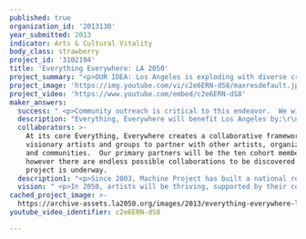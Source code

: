 ```yaml
---
published: true
organization_id: '2013130'
year_submitted: 2013
indicator: Arts & Cultural Vitality
body_class: strawberry
project_id: '3102194'
title: 'Everything Everywhere: LA 2050'
project_summary: "<p>OUR IDEA: Los Angeles is exploding with diverse creative talent and sites for cultural production and we believe that anything is possible here. Furthermore we believe that the most interesting ideas emerge from outside our traditional educational and cultural institutions.  Our project Everything, Everywhere helps to explore the city’s full creative potential by providing artists and art organizers with the logistical and organizational support to create temporary or semi-permanent arts spaces in ten communities across greater Los Angeles.  By helping artists and communities redefine and experiment with sites of cultural production we can question how we want culture to look and function in our city.  Our goal for 2050 is to develop visionary models of local cultural production in a diverse set of communities.  Together let’s create the cultural spaces and grassroots organizers of tomorrow.</p>\r\n\r\n<p>Everything, Everywhere is based on three basic principles:\r\n <p>\r\n•\tEvery Angelino has the power to create and re-imagine culture in our city \r\n <p>\r\n•\tArtists can act as a catalyst for interaction within a community\r\n <p>\r\n•\tAny location has the potential to be transformed into a site of creative use and civic discourse\r\n</p>\r\n    <p>HOW WE WILL DO IT:</p>\r\n\r\n<p>1. Selective application process</p>\r\n<p>To implement Everything, Everywhere first Machine Project will publicize an open call for applications. We will accept applications from artists, collectives, community leaders, and small organizations throughout Los Angeles. Successful applicants will propose visionary activity that reflects their community. We expect a wide range of proposals from one-day outdoor tours, to temporarily transforming unused public spaces for cultural use, to converting private space into public forums, to establishing a more permanent artist-run center.  </p>\r\n\r\n<p>2. Intensive project training and development</p>\r\n<p>Our process will draw from both our informal grassroots education and institutional collaboration models. We will select a cohort of ten applicants, with special care to capture a wide range of neighborhoods. This cohort will enter a three-month training program to learn how to conceptualize, create, and manage their projects. The program will be comprised of lectures, site visits, classes, and workshops.  We will assemble a dedicated team to work directly with each cohort member to identify potential locations/venues, build support within their home neighborhoods, produce and document their programming. Machine Project will remain involved in each project through frequent check-ins and consultation.  </p>\r\n\r\n   <p>HOW IT WILL IMPACT ARTS AND CULTURAL VITALITY: </p> \r\n\r\n<p>Everything, Everywhere will provide visionary ways for the public to experience art throughout Los Angeles County. Because each project will evolve out of a different community we have the potential to discover hundreds of innovative ways to produce and experience culture. </p>\r\n\r\n<p>Everything, Everywhere will empower the next generation of artists to create, thrive, and grow in every neighborhood of Los Angeles. By creating connected arts programming across greater Los Angeles we will develop an infrastructure of sustainable art creation and a network of local artists and audiences.  By 2050, we envision hundreds of community-led projects and spaces, each bringing a uniquely local, but highly visible program to their neighborhoods. The artists and audiences will inspire as well as be inspired by their home. </p>\r\n\r\n<p>Everything, Everywhere will sidestep cultural production and participation barriers (high cost, transportation, intimidating arts intuitions) by bringing alternative, participation-driven arts spaces to every neighborhood through the innovation of their own local artists. We believe that cultural vitality depends on creating opportunity, support and space for artists to experiment.  Furthermore, we believe that artists should be actively involved in re-imagining how these spaces are built and how culture is experienced. </p>"
project_image: 'https://img.youtube.com/vi/c2e6ERN-dS8/maxresdefault.jpg'
project_video: 'https://www.youtube.com/embed/c2e6ERN-dS8'
maker_answers:
  success: " <p>Community outreach is critical to this endeavor.  We will evaluate the community participation, in terms of attendance and interaction, of each project to determine the neighborhood and cultural impact. Qualitative and quantitative evaluation will be integrated into each project as it is developed.  Through regular surveys and interviews, we will evaluate our own implementation and process with hopes towards improvement and replication.  <p>  \r\n <p>\r\nMore broadly, we believe this project is built for success because the programming originates from the community itself – through local artists. Therefore we will evaluate Everything, Everywhere by examining the responsiveness and relevance of the ten projects to each community.  Everything, Everywhere will be successful if the cohorts find other ways to collaborate with artists and neighbors and if the audiences will be inspired to create their own projects and sites. Ultimately the greatest success of this project will be the visionary thinking and re-imagining of the place and function of cultural space.  This inquiry will advance the form and develop new modes of cultural production and experience. By 2050, the seeds planted in these ten neighborhoods will have inspired the radical exponential growth of cultural activity.  <p>\r\n"
  description: "Everything, Everywhere will benefit Los Angeles by:\r\n\r\n•\tCreating replicable examples of community initiated and supported projects that inspire creativity, participation and experimentation citywide. \r\n•\tCultivating, strengthening and maintaining Los Angeles’s high percentage of working artists and arts professionals.\r\n•\tProviding access and exposure to a diverse range of grassroots cultural production.\r\n\r\n"
  collaborators: >-
    At its core Everything, Everywhere creates a collaborative framework for
    visionary artists and groups to partner with other artists, organizations
    and communities.  Our primary partners will be the ten cohort members,
    however there are endless possible collaborations to be discovered once each
    project is underway.
  description1: "<p>Since 2003, Machine Project has built a national reputation for nurturing innovative, experimental modes of arts engagement by framing challenging arts and educational opportunities as fun, approachable, and occasionally bizarre community events.  And together all of our interrelated activities create active participants in culture where everyone sees themselves as producers and every place as a site for cultural exchange. Our most important achievements to date include:<p>\r\n<p>\r\n•\tHosted over 1,000 free events on everything from lectures on the sex life of sea slugs, butter-making aerobics, poetry readings, and mind-reading workshops. <p>\r\n•\tChanged how museums relate to their publics.  In the past 4 years we have partnered with major cultural institutions (LACMA, Hammer Museum, Walker Art Center) to develop and execute a replicable model for how artists and small organizations can work with larger institutions to break down participation barriers.<p>\r\n•\tSupported the creation of new work by hundreds of artists.  This includes direct financial support, often presenting their first solo show or first museum show and providing professional video documentation of their work.  <p>"
  vision: " <p>In 2050, artists will be thriving, supported by their community and by a more flexible, responsive civic infrastructure.  Community members will collaborate on the creation of innovative artworks and projects outside of established commercial, academic, and cultural institutions. And every person – both artist and audience member – will be empowered to develop their creative potential.  Success in 2050 can be examined on artist, participant and organizational level:  <p> \r\n <p>\r\n•\tArtist support: Artists receive financial support for experimentation through residencies and commissions funded by community and civic organizations that are co-created by the artists they serve.  <p> \r\n•\tFewer barriers to participation: Engaging in the arts will no longer be thought of as a once-a-year field trip to the intimidating downtown museum, but instead a daily, local, participatory event.  <p>\r\n•\tLocal-Global organizational action: A densely connected web of local creative activity will empower other artists and communities to create their own programming, arts spaces and support models. These models and ideas can then move through the world, adapted by other organizations and communities.  <p>\r\n \r\n <p>Taken together  these three levels of success will dramatically enhance human development. Los Angeles is at the forefront of cultural activity, but in order to truly live up to its full creative potential we need to build an infrastructure of locally driven arts participation.  Then we can imagine and ultimately realize a place where it is a civic responsibility to support the arts and that the arts are integrated into everyone’s daily life.  <p>\r\n"
cached_project_image: >-
  https://archive-assets.la2050.org/images/2013/everything-everywhere-la-2050/img.youtube.com/vi/c2e6ERN-dS8/maxresdefault.jpg
youtube_video_identifier: c2e6ERN-dS8

---
```

